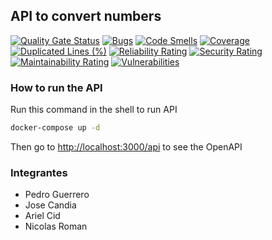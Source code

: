 ## API to convert numbers

[![Quality Gate Status](https://sonarcloud.io/api/project_badges/measure?project=pedroguerrero_api-conv-final&metric=alert_status)](https://sonarcloud.io/summary/new_code?id=pedroguerrero_api-conv-final)
[![Bugs](https://sonarcloud.io/api/project_badges/measure?project=pedroguerrero_api-conv-final&metric=bugs)](https://sonarcloud.io/summary/new_code?id=pedroguerrero_api-conv-final)
[![Code Smells](https://sonarcloud.io/api/project_badges/measure?project=pedroguerrero_api-conv-final&metric=code_smells)](https://sonarcloud.io/summary/new_code?id=pedroguerrero_api-conv-final)
[![Coverage](https://sonarcloud.io/api/project_badges/measure?project=pedroguerrero_api-conv-final&metric=coverage)](https://sonarcloud.io/summary/new_code?id=pedroguerrero_api-conv-final)
[![Duplicated Lines (%)](https://sonarcloud.io/api/project_badges/measure?project=pedroguerrero_api-conv-final&metric=duplicated_lines_density)](https://sonarcloud.io/summary/new_code?id=pedroguerrero_api-conv-final)
[![Reliability Rating](https://sonarcloud.io/api/project_badges/measure?project=pedroguerrero_api-conv-final&metric=reliability_rating)](https://sonarcloud.io/summary/new_code?id=pedroguerrero_api-conv-final)
[![Security Rating](https://sonarcloud.io/api/project_badges/measure?project=pedroguerrero_api-conv-final&metric=security_rating)](https://sonarcloud.io/summary/new_code?id=pedroguerrero_api-conv-final)
[![Maintainability Rating](https://sonarcloud.io/api/project_badges/measure?project=pedroguerrero_api-conv-final&metric=sqale_rating)](https://sonarcloud.io/summary/new_code?id=pedroguerrero_api-conv-final)
[![Vulnerabilities](https://sonarcloud.io/api/project_badges/measure?project=pedroguerrero_api-conv-final&metric=vulnerabilities)](https://sonarcloud.io/summary/new_code?id=pedroguerrero_api-conv-final)

### How to run the API

Run this command in the shell to run API

```bash
docker-compose up -d
```

Then go to [http://localhost:3000/api](http://localhost:3000/api) to see the OpenAPI

### Integrantes

- Pedro Guerrero
- Jose Candia
- Ariel Cid
- Nicolas Roman
